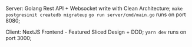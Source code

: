 Server: Golang Rest API + Websocket write with Clean Architecture;
`make postgresinit createdb migrateup`
`go run server/cmd/main.go` runs on port 8080;

Client: NextJS Frontend - Featured Sliced Design + DDD;
`yarn dev` runs on port 3000;
